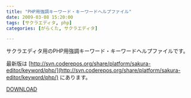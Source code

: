 ```yaml
---
title: "PHP用強調キーワード・キーワードヘルプファイル"
date: 2009-03-08 15:20:00
tags: [サクラエディタ, php]
categories: [がらくた, サクラエディタ]

---
```


サクラエディタ用のPHP用強調キーワード・キーワードヘルプファイルです。

最新版は [http://svn.coderepos.org/share/platform/sakura-editor/keyword/php/](http://svn.coderepos.org/share/platform/sakura-editor/keyword/php/) にあります。

[DOWNLOAD][1]

 [1]: /files/sakura-editor-php-keyword-20090308.zip
